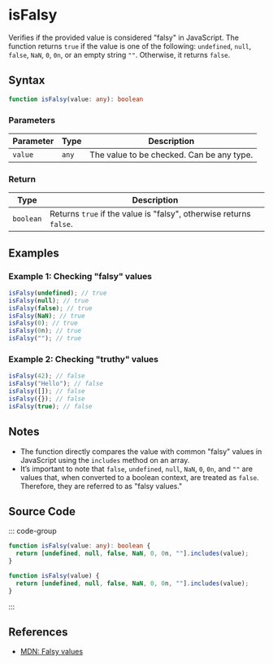 # isFalsy  
Verifies if the provided value is considered "falsy" in JavaScript. The function returns `true` if the value is one of the following: `undefined`, `null`, `false`, `NaN`, `0`, `0n`, or an empty string `""`. Otherwise, it returns `false`.

## Syntax
```typescript
function isFalsy(value: any): boolean
```

### Parameters

| Parameter | Type      | Description                               |
|-----------|-----------|-------------------------------------------|
| `value`   | `any`     | The value to be checked. Can be any type. |

### Return

| Type     | Description                                  |
|----------|----------------------------------------------|
| `boolean`| Returns `true` if the value is "falsy", otherwise returns `false`. |

## Examples

### Example 1: Checking "falsy" values
```typescript
isFalsy(undefined); // true
isFalsy(null); // true
isFalsy(false); // true
isFalsy(NaN); // true
isFalsy(0); // true
isFalsy(0n); // true
isFalsy(""); // true
```

### Example 2: Checking "truthy" values
```typescript
isFalsy(42); // false
isFalsy("Hello"); // false
isFalsy([]); // false
isFalsy({}); // false
isFalsy(true); // false
```

## Notes
- The function directly compares the value with common "falsy" values in JavaScript using the `includes` method on an array.
- It’s important to note that `false`, `undefined`, `null`, `NaN`, `0`, `0n`, and `""` are values that, when converted to a boolean context, are treated as `false`. Therefore, they are referred to as "falsy values."

## Source Code
::: code-group

```typescript
function isFalsy(value: any): boolean {
  return [undefined, null, false, NaN, 0, 0n, ""].includes(value);
}
```

```javascript
function isFalsy(value) {
  return [undefined, null, false, NaN, 0, 0n, ""].includes(value);
}
```
:::

## References
- [MDN: Falsy values](https://developer.mozilla.org/en-US/docs/Glossary/Falsy)
